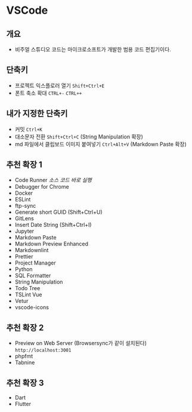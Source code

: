 # VSCode

## 개요

- 비주얼 스튜디오 코드는 마이크로소프트가 개발한 범용 코드 편집기이다.

## 단축키

- 프로젝트 익스플로러 열기 `Shift+Ctrl+E`
- 폰트 축소 확대 `CTRL+-` `CTRL++`

## 내가 지정한 단축키

- 커밋 `Ctrl+K`
- 대소문자 전환 `Shift+Ctrl+C` (String Manipulation 확장)
- md 파일에서 클립보드 이미지 붙여넣기 `Ctrl+Alt+V` (Markdown Paste 확장)

## 추천 확장 1

- Code Runner _소스 코드 바로 실행_
- Debugger for Chrome
- Docker
- ESLint
- ftp-sync
- Generate short GUID (Shift+Ctrl+U)
- GitLens
- Insert Date String (Shift+Ctrl+I)
- Jupyter
- Markdown Paste
- Markdown Preview Enhanced
- Markdownlint
- Prettier
- Project Manager
- Python
- SQL Formatter
- String Manipulation
- Todo Tree
- TSLint Vue
- Vetur
- vscode-icons

## 추천 확장 2

- Preview on Web Server (Browsersync가 같이 설치된다)
  `http://localhost:3001`
- phpfmt
- Tabnine

## 추천 확장 3

- Dart
- Flutter

